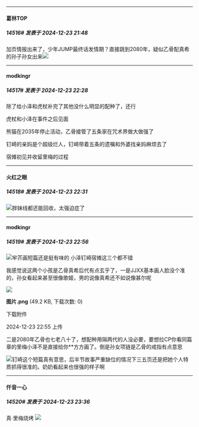 ﻿
*****

####  葛林TOP  
##### 14516#       发表于 2024-12-23 21:48

加页情报出来了，少年JUMP最终话发情期？直接跳到2080年，疑似乙骨配真希的孙子孙女出来<img src="https://static.saraba1st.com/image/smiley/face2017/059.png" referrerpolicy="no-referrer">


*****

####  modkingr  
##### 14517#       发表于 2024-12-23 22:28

除了给小泽和虎杖补完了其他没什么明显的配种了，还行

虎杖和小泽在事件之后见面

熊猫在2035年停止活动，乙骨接管了五条家在咒术界做大做强了

钉崎的亲妈是个超级烂人，钉崎带着五条的遗嘱和外婆找亲妈麻烦去了

宿傩初见并收留里梅的过程

*****

####  火红之眼  
##### 14518#       发表于 2024-12-23 22:31

<img src="https://static.saraba1st.com/image/smiley/face2017/004.gif" referrerpolicy="no-referrer">胖妹线都还能回收，太强迫症了


*****

####  modkingr  
##### 14519#       发表于 2024-12-23 22:56

<img src="https://static.saraba1st.com/image/smiley/face2017/067.png" referrerpolicy="no-referrer">牢芥画短篇还是挺有味的 小泽钉崎宿傩这三个都不错

我感觉说这两个小孩是乙骨真希后代有点玄乎了，一是JJXX基本画人脸没个准的，孙女看起来甚至很像歌姬，男的说像真希还不如说像甚尔呢

<img src="https://img.saraba1st.com/forum/202412/23/225534f3ivrgzqgceee3rk.png" referrerpolicy="no-referrer">

<strong>图片.png</strong> (49.2 KB, 下载次数: 0)

下载附件

2024-12-23 22:55 上传

二是2080年乙骨也七老八十了，想配种用隔两代的人没必要，要想拉CP你看同篇章的里梅小泽不是直接给你**方方画了。倒是孙女项链是乙骨的戒指有点意思

<img src="https://static.saraba1st.com/image/smiley/face2017/066.png" referrerpolicy="no-referrer">钉崎这个短篇真有意思，后半节故事严重缺位的情况下三五页还是把她个人特质抓得很准的。奶奶看起来也很强的样子啊


*****

####  仟音一心  
##### 14520#       发表于 2024-12-23 23:36

真·里梅烧烤
<img src="https://p.sda1.dev/20/54598cbdb7f8c699bcfe474a175f0d26/image.jpg" referrerpolicy="no-referrer">

